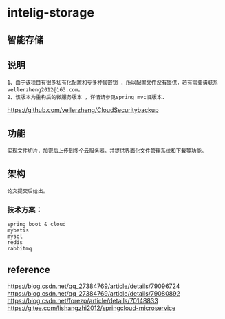 # intelig-storage

##    智能存储

## 说明
    1、由于该项目有很多私有化配置和专多种属密钥 ，所以配置文件没有提供，若有需要请联系vellerzheng2012@163.com。
    2、该版本为重构后的微服务版本 ，详情请参见spring mvc旧版本. 
   https://github.com/vellerzheng/CloudSecuritybackup
## 功能
    
    实现文件切片，加密后上传到多个云服务器。并提供界面化文件管理系统和下载等功能。
    
## 架构
    
    论文提交后给出。

### 技术方案：

    spring boot & cloud 
    mybatis
    mysql
    redis
    rabbitmq
    
## reference
 https://blog.csdn.net/qq_27384769/article/details/79096724
 https://blog.csdn.net/qq_27384769/article/details/79080892
 https://blog.csdn.net/forezp/article/details/70148833
 https://gitee.com/lishangzhi2012/springcloud-microservice
